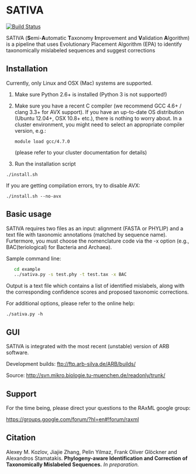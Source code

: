 SATIVA
======

[![Build Status](https://travis-ci.org/amkozlov/sativa.svg?branch=master)](https://travis-ci.org/amkozlov/sativa)

SATIVA (**S**emi-**A**utomatic **T**axonomy **I**mprovement and **V**alidation **A**lgorithm) is a pipeline
that uses Evolutionary Placement Algorithm (EPA) to identify taxonomically mislabeled sequences
and suggest corrections 

Installation
------------

Currently, only Linux and OSX (Mac) systems are supported. 

1. Make sure Python 2.6+ is installed (Python 3 is not supported!)

2. Make sure you have a recent C compiler (we recommend GCC 4.6+ / clang 3.3+ for AVX support).
   If you have an up-to-date OS distribution (Ubuntu 12.04+, OSX 10.8+ etc.), there is nothing to worry about.
   In a cluster environment, you might need to select an appropriate compiler version, e.g.:

   `module load gcc/4.7.0`

   (please refer to your cluster documentation for details)

3. Run the installation script

  `./install.sh`

  If you are getting compilation errors, try to disable AVX:

  `./install.sh --no-avx`

Basic usage
-----------

SATIVA requires two files as an input: alignment (FASTA or PHYLIP) and a text file with taxonomic
annotations (matched by sequence name). Furtermore, you must choose the nomenclature code via the
-x option (e.g., BAC(teriological) for Bacteria and Archaea).

Sample command line:

```sh
   cd example
   ../sativa.py -s test.phy -t test.tax -x BAC
```

Output is a text file which contains a list of identified mislabels, along with the corresponding 
confidence scores and proposed taxonomic corrections.

For additional options, please refer to the online help: 

  `./sativa.py -h`


GUI
---

SATIVA is integrated with the most recent (unstable) version of ARB software.

Development builds: ftp://ftp.arb-silva.de/ARB/builds/

Source: http://svn.mikro.biologie.tu-muenchen.de/readonly/trunk/


Support
-------

For the time being, please direct your questions to the RAxML google group:

https://groups.google.com/forum/?hl=en#!forum/raxml


Citation
--------

Alexey M. Kozlov, Jiajie Zhang, Pelin Yilmaz, Frank Oliver Glöckner and Alexandros Stamatakis.
**Phylogeny-aware Identification and Correction of Taxonomically Mislabeled Sequences.** *In preparation.*